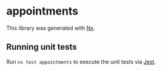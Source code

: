 # appointments

This library was generated with [Nx](https://nx.dev).

## Running unit tests

Run `nx test appointments` to execute the unit tests via [Jest](https://jestjs.io).
